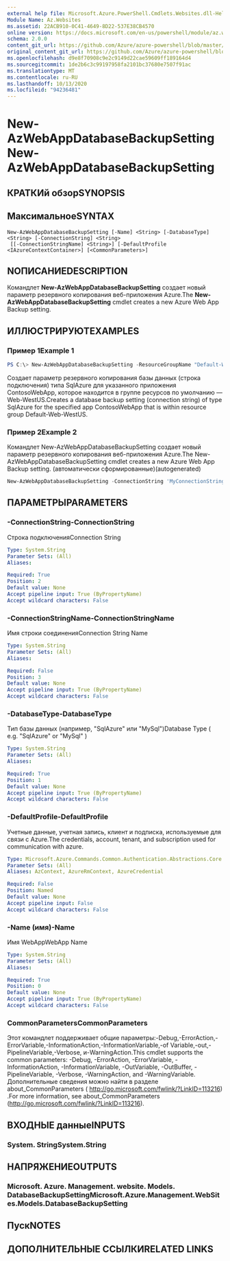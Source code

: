 ```yaml
---
external help file: Microsoft.Azure.PowerShell.Cmdlets.Websites.dll-Help.xml
Module Name: Az.Websites
ms.assetid: 22ACB910-0C41-4649-8D22-537E38CB4570
online version: https://docs.microsoft.com/en-us/powershell/module/az.websites/new-azwebappdatabasebackupsetting
schema: 2.0.0
content_git_url: https://github.com/Azure/azure-powershell/blob/master/src/Websites/Websites/help/New-AzWebAppDatabaseBackupSetting.md
original_content_git_url: https://github.com/Azure/azure-powershell/blob/master/src/Websites/Websites/help/New-AzWebAppDatabaseBackupSetting.md
ms.openlocfilehash: d9e8f70908c9e2c9149d22cae59609ff189164d4
ms.sourcegitcommit: 1de2b6c3c99197958fa2101bc37680e7507f91ac
ms.translationtype: MT
ms.contentlocale: ru-RU
ms.lasthandoff: 10/13/2020
ms.locfileid: "94236481"
---
```

# <span data-ttu-id="60fe0-101">New-AzWebAppDatabaseBackupSetting</span><span class="sxs-lookup"><span data-stu-id="60fe0-101">New-AzWebAppDatabaseBackupSetting</span></span>

## <span data-ttu-id="60fe0-102">КРАТКИй обзор</span><span class="sxs-lookup"><span data-stu-id="60fe0-102">SYNOPSIS</span></span>

## <span data-ttu-id="60fe0-103">Максимальное</span><span class="sxs-lookup"><span data-stu-id="60fe0-103">SYNTAX</span></span>

```
New-AzWebAppDatabaseBackupSetting [-Name] <String> [-DatabaseType] <String> [-ConnectionString] <String>
 [[-ConnectionStringName] <String>] [-DefaultProfile <IAzureContextContainer>] [<CommonParameters>]
```

## <span data-ttu-id="60fe0-104">NОПИСАНИЕ</span><span class="sxs-lookup"><span data-stu-id="60fe0-104">DESCRIPTION</span></span>
<span data-ttu-id="60fe0-105">Командлет **New-AzWebAppDatabaseBackupSetting** создает новый параметр резервного копирования веб-приложения Azure.</span><span class="sxs-lookup"><span data-stu-id="60fe0-105">The **New-AzWebAppDatabaseBackupSetting** cmdlet creates a new Azure Web App Backup setting.</span></span>

## <span data-ttu-id="60fe0-106">ИЛЛЮСТРИРУЮТ</span><span class="sxs-lookup"><span data-stu-id="60fe0-106">EXAMPLES</span></span>

### <span data-ttu-id="60fe0-107">Пример 1</span><span class="sxs-lookup"><span data-stu-id="60fe0-107">Example 1</span></span>
```powershell
PS C:\> New-AzWebAppDatabaseBackupSetting -ResourceGroupName "Default-Web-WestUS" -Name "ContosoWebApp" -ConnectionString "MyConnectionString" -DatabaseType "SqlAzure"
```

<span data-ttu-id="60fe0-108">Создает параметр резервного копирования базы данных (строка подключения) типа SqlAzure для указанного приложения ContosoWebApp, которое находится в группе ресурсов по умолчанию — Web-WestUS.</span><span class="sxs-lookup"><span data-stu-id="60fe0-108">Creates a database backup setting (connection string) of type SqlAzure for the specified app ContosoWebApp that is within resource group Default-Web-WestUS.</span></span>

### <span data-ttu-id="60fe0-109">Пример 2</span><span class="sxs-lookup"><span data-stu-id="60fe0-109">Example 2</span></span>

<span data-ttu-id="60fe0-110">Командлет New-AzWebAppDatabaseBackupSetting создает новый параметр резервного копирования веб-приложения Azure.</span><span class="sxs-lookup"><span data-stu-id="60fe0-110">The New-AzWebAppDatabaseBackupSetting cmdlet creates a new Azure Web App Backup setting.</span></span> <span data-ttu-id="60fe0-111">(автоматически сформированные)</span><span class="sxs-lookup"><span data-stu-id="60fe0-111">(autogenerated)</span></span>

```powershell <!-- Aladdin Generated Example --> 
New-AzWebAppDatabaseBackupSetting -ConnectionString 'MyConnectionString' -ConnectionStringName <String> -DatabaseType 'SqlAzure' -Name 'ContosoWebApp'
```

## <span data-ttu-id="60fe0-112">ПАРАМЕТРЫ</span><span class="sxs-lookup"><span data-stu-id="60fe0-112">PARAMETERS</span></span>

### <span data-ttu-id="60fe0-113">-ConnectionString</span><span class="sxs-lookup"><span data-stu-id="60fe0-113">-ConnectionString</span></span>
<span data-ttu-id="60fe0-114">Строка подключения</span><span class="sxs-lookup"><span data-stu-id="60fe0-114">Connection String</span></span>

```yaml
Type: System.String
Parameter Sets: (All)
Aliases:

Required: True
Position: 2
Default value: None
Accept pipeline input: True (ByPropertyName)
Accept wildcard characters: False
```

### <span data-ttu-id="60fe0-115">-ConnectionStringName</span><span class="sxs-lookup"><span data-stu-id="60fe0-115">-ConnectionStringName</span></span>
<span data-ttu-id="60fe0-116">Имя строки соединения</span><span class="sxs-lookup"><span data-stu-id="60fe0-116">Connection String Name</span></span>

```yaml
Type: System.String
Parameter Sets: (All)
Aliases:

Required: False
Position: 3
Default value: None
Accept pipeline input: True (ByPropertyName)
Accept wildcard characters: False
```

### <span data-ttu-id="60fe0-117">-DatabaseType</span><span class="sxs-lookup"><span data-stu-id="60fe0-117">-DatabaseType</span></span>
<span data-ttu-id="60fe0-118">Тип базы данных (например, "SqlAzure" или "MySql")</span><span class="sxs-lookup"><span data-stu-id="60fe0-118">Database Type ( e.g. "SqlAzure" or "MySql" )</span></span>

```yaml
Type: System.String
Parameter Sets: (All)
Aliases:

Required: True
Position: 1
Default value: None
Accept pipeline input: True (ByPropertyName)
Accept wildcard characters: False
```

### <span data-ttu-id="60fe0-119">-DefaultProfile</span><span class="sxs-lookup"><span data-stu-id="60fe0-119">-DefaultProfile</span></span>
<span data-ttu-id="60fe0-120">Учетные данные, учетная запись, клиент и подписка, используемые для связи с Azure.</span><span class="sxs-lookup"><span data-stu-id="60fe0-120">The credentials, account, tenant, and subscription used for communication with azure.</span></span>

```yaml
Type: Microsoft.Azure.Commands.Common.Authentication.Abstractions.Core.IAzureContextContainer
Parameter Sets: (All)
Aliases: AzContext, AzureRmContext, AzureCredential

Required: False
Position: Named
Default value: None
Accept pipeline input: False
Accept wildcard characters: False
```

### <span data-ttu-id="60fe0-121">-Name (имя)</span><span class="sxs-lookup"><span data-stu-id="60fe0-121">-Name</span></span>
<span data-ttu-id="60fe0-122">Имя WebApp</span><span class="sxs-lookup"><span data-stu-id="60fe0-122">WebApp Name</span></span>

```yaml
Type: System.String
Parameter Sets: (All)
Aliases:

Required: True
Position: 0
Default value: None
Accept pipeline input: True (ByPropertyName)
Accept wildcard characters: False
```

### <span data-ttu-id="60fe0-123">CommonParameters</span><span class="sxs-lookup"><span data-stu-id="60fe0-123">CommonParameters</span></span>
<span data-ttu-id="60fe0-124">Этот командлет поддерживает общие параметры:-Debug,-ErrorAction,-ErrorVariable,-InformationAction,-InformationVariable,-of Variable,-out,-PipelineVariable,-Verbose, и-WarningAction.</span><span class="sxs-lookup"><span data-stu-id="60fe0-124">This cmdlet supports the common parameters: -Debug, -ErrorAction, -ErrorVariable, -InformationAction, -InformationVariable, -OutVariable, -OutBuffer, -PipelineVariable, -Verbose, -WarningAction, and -WarningVariable.</span></span> <span data-ttu-id="60fe0-125">Дополнительные сведения можно найти в разделе about_CommonParameters ( http://go.microsoft.com/fwlink/?LinkID=113216) .</span><span class="sxs-lookup"><span data-stu-id="60fe0-125">For more information, see about_CommonParameters (http://go.microsoft.com/fwlink/?LinkID=113216).</span></span>

## <span data-ttu-id="60fe0-126">ВХОДНЫЕ данные</span><span class="sxs-lookup"><span data-stu-id="60fe0-126">INPUTS</span></span>

### <span data-ttu-id="60fe0-127">System. String</span><span class="sxs-lookup"><span data-stu-id="60fe0-127">System.String</span></span>

## <span data-ttu-id="60fe0-128">НАПРЯЖЕНИЕ</span><span class="sxs-lookup"><span data-stu-id="60fe0-128">OUTPUTS</span></span>

### <span data-ttu-id="60fe0-129">Microsoft. Azure. Management. website. Models. DatabaseBackupSetting</span><span class="sxs-lookup"><span data-stu-id="60fe0-129">Microsoft.Azure.Management.WebSites.Models.DatabaseBackupSetting</span></span>

## <span data-ttu-id="60fe0-130">Пуск</span><span class="sxs-lookup"><span data-stu-id="60fe0-130">NOTES</span></span>

## <span data-ttu-id="60fe0-131">ДОПОЛНИТЕЛЬНЫЕ ССЫЛКИ</span><span class="sxs-lookup"><span data-stu-id="60fe0-131">RELATED LINKS</span></span>
